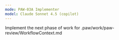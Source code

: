 ```yaml
---
mode: PAW-03A Implementer
model: Claude Sonnet 4.5 (copilot)
---
```


Implement the next phase of work for .paw/work/paw-review/WorkflowContext.md